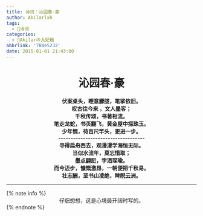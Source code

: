 ```yaml
---
title: 诗词：沁园春·豪
author: Akilarlxh
tags:
  - 🔖诗词
categories:
  - 🍰Akilarの太妃糖
abbrlink: '784e5232'
date: 2015-01-01 21:43:00
---
```


<center class="poem"><b>
<h1>沁园春·豪</h1>
伏案桌头，睡意朦胧，笔挲依旧。<br>
叹古往今来 ，文人墨客；<br>
千秋传颂，书著相流。<br>
笔走龙蛇，书页翻飞，黄金屋中探珠玉。<br>
少年惆，待百尺竿头，更进一步。<br>
-----------------------------------<br>
寻得扁舟西去，观漫漫学海恒无际。<br>
当似水流年，莫忘惜取；<br>
墨点翩跹，字洒琛瑜。<br>
而今迈步，慷慨激昂，一朝便把千秋易。<br>
壮志酬，至书山凌绝，睥睨云洲。<br>
</b></center>

<hr>
{% note info %}
<center>仔细想想，这是心境最开阔时写的。</center>
{% endnote %}
